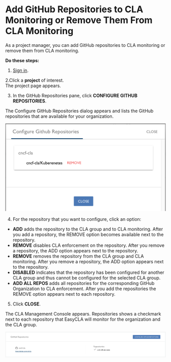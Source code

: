 # Add GitHub Repositories to CLA Monitoring or Remove Them From CLA Monitoring

As a project manager, you can add GitHub repositories to CLA monitoring or remove them from CLA monitoring.

**Do these steps:**

1. [Sign in](sign-in-to-the-admin-console.md).

2.Click a **project** of interest.  
The project page appears.

3. In the GitHub Repositories pane, click **CONFIGURE GITHUB REPOSITORIES**.

The Configure GitHub Repositories dialog appears and lists the GitHub repositories that are available for your organization.

![CLA Configure GitHub Repositories](../../../.gitbook/assets/cla-configure-github-repositories.png)

4. For the repository that you want to configure, click an option:

* **ADD** adds the repository to the CLA group and to CLA monitoring. After you add a repository, the REMOVE option becomes available next to the repository.
* **REMOVE** disables CLA enforcement on the repository. After you remove a repository, the ADD option appears next to the repository.
* **REMOVE** removes the repository from the CLA group and CLA monitoring. After you remove a repository, the ADD option appears next to the repository.
* **DISABLED** indicates that the repository has been configured for another CLA group and thus cannot be configured for the selected CLA group.
* **ADD ALL REPOS** adds all repositories for the corresponding GitHub Organization to CLA enforcement. After you add the repositories the REMOVE option appears next to each repository.

5. Click **CLOSE**.

The CLA Management Console appears. Repositories shows a checkmark next to each repository that EasyCLA will monitor for the organization and the CLA group.

![CLA GitHub Repositories](../../../.gitbook/assets/cla-github-repositories.png)

